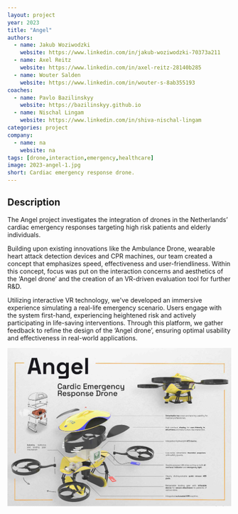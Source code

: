 ```yaml
---
layout: project
year: 2023
title: "Angel"
authors:
  - name: Jakub Woziwodzki
    website: https://www.linkedin.com/in/jakub-woziwodzki-70373a211
  - name: Axel Reitz
    website: https://www.linkedin.com/in/axel-reitz-28140b285
  - name: Wouter Salden
    website: https://www.linkedin.com/in/wouter-s-8ab355193
coaches:
  - name: Pavlo Bazilinskyy
    website: https://bazilinskyy.github.io
  - name: Nischal Lingam
    website: https://www.linkedin.com/in/shiva-nischal-lingam
categories: project
company:
  - name: na
    website: na
tags: [drone,interaction,emergency,healthcare]
image: 2023-angel-1.jpg
short: Cardiac emergency response drone. 
---
```


## Description
The Angel project investigates the integration of drones in the Netherlands’ cardiac emergency responses targeting high risk patients and elderly individuals.

Building upon existing innovations like the Ambulance Drone, wearable heart attack detection devices and CPR machines, our team created a concept that emphasizes speed, effectiveness and user-friendliness. Within this concept, focus was put on the interaction concerns and aesthetics of the ‘Angel drone’ and the creation of an VR-driven evaluation tool for further R&D. 

Utilizing interactive VR technology, we've developed an immersive experience simulating a real-life emergency scenario. Users engage with the system first-hand, experiencing heightened risk and actively participating in life-saving interventions. Through this platform, we gather feedback to refine the design of the ‘Angel drone’, ensuring optimal usability and effectiveness in real-world applications. 

<div class="project-image">
  <img src="/assets/img/2023-angel-2.jpg">
</div>

<!-- ## Video
<iframe style="display:inline-block; border:0px solid #FFF; width: 100%; height: 358px" src="https://www.youtube.com/embed/gvoY_bMKeCk?playlist=gvoY_bMKeCk&loop=1&autoplay=1&mute=1" frameborder="0" allowfullscreen></iframe> -->
